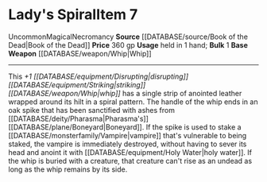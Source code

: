﻿---
base_item: '[[DATABASE/weapon/Whip|Whip]]'
bulk: '1'
id: '1539'
item_category: Weapons
item_subcategory: Specific Magic Weapons
level: '7'
name: Lady's Spiral
price: 360 gp
rarity: Uncommon
school: Necromancy
source: '[[DATABASE/source/Book of the Dead|Book of the Dead]]'
trait:
- '[[DATABASE/trait/Magical|Magical]]'
- '[[DATABASE/trait/Necromancy|Necromancy]]'
- '[[DATABASE/trait/Uncommon|Uncommon]]'
type: Item
usage: held in 1 hand

---
# Lady's Spiral<span class="item-type">Item 7</span>

<span class="trait-uncommon item-trait">Uncommon</span><span class="item-trait">Magical</span><span class="item-trait">Necromancy</span>
**Source** [[DATABASE/source/Book of the Dead|Book of the Dead]]
**Price** 360 gp
**Usage** held in 1 hand; **Bulk** 1
**Base Weapon** [[DATABASE/weapon/Whip|Whip]]

---
This _+1 [[DATABASE/equipment/Disrupting|disrupting]] [[DATABASE/equipment/Striking|striking]] [[DATABASE/weapon/Whip|whip]]_ has a single strip of anointed leather wrapped around its hilt in a spiral pattern. The handle of the whip ends in an oak spike that has been sanctified with ashes from [[DATABASE/deity/Pharasma|Pharasma's]] [[DATABASE/plane/Boneyard|Boneyard]]. If the spike is used to stake a [[DATABASE/monsterfamily/Vampire|vampire]] that's vulnerable to being staked, the vampire is immediately destroyed, without having to sever its head and anoint it with [[DATABASE/equipment/Holy Water|holy water]]. If the whip is buried with a creature, that creature can't rise as an undead as long as the whip remains by its side.